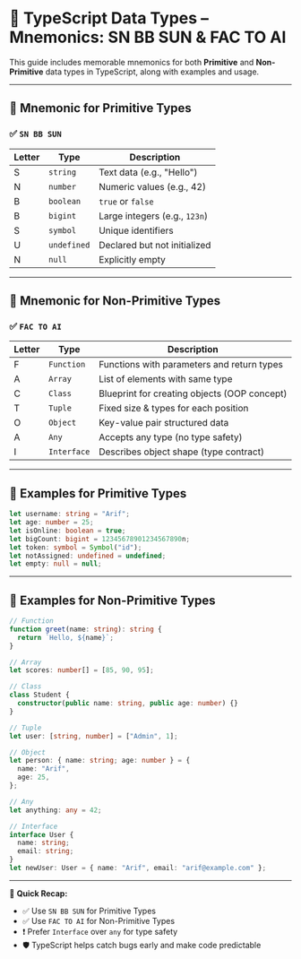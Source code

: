 # 📘 TypeScript Data Types – Mnemonics: SN BB SUN & FAC TO AI

This guide includes memorable mnemonics for both **Primitive** and **Non-Primitive** data types in TypeScript, along with examples and usage.

---

## 🧠 Mnemonic for Primitive Types

### ✅ `SN BB SUN`

| Letter | Type        | Description                     |
|--------|-------------|---------------------------------|
| S      | `string`    | Text data (e.g., "Hello")       |
| N      | `number`    | Numeric values (e.g., 42)       |
| B      | `boolean`   | `true` or `false`               |
| B      | `bigint`    | Large integers (e.g., `123n`)   |
| S      | `symbol`    | Unique identifiers              |
| U      | `undefined` | Declared but not initialized    |
| N      | `null`      | Explicitly empty                |

---

## 🧠 Mnemonic for Non-Primitive Types

### ✅ `FAC TO AI`

| Letter | Type        | Description                                     |
|--------|-------------|-------------------------------------------------|
| F      | `Function`  | Functions with parameters and return types      |
| A      | `Array`     | List of elements with same type                 |
| C      | `Class`     | Blueprint for creating objects (OOP concept)    |
| T      | `Tuple`     | Fixed size & types for each position            |
| O      | `Object`    | Key-value pair structured data                  |
| A      | `Any`       | Accepts any type (no type safety)               |
| I      | `Interface` | Describes object shape (type contract)          |

---

## 🔹 Examples for Primitive Types

```ts
let username: string = "Arif";
let age: number = 25;
let isOnline: boolean = true;
let bigCount: bigint = 12345678901234567890n;
let token: symbol = Symbol("id");
let notAssigned: undefined = undefined;
let empty: null = null;
```

---

## 🔹 Examples for Non-Primitive Types

```ts
// Function
function greet(name: string): string {
  return `Hello, ${name}`;
}

// Array
let scores: number[] = [85, 90, 95];

// Class
class Student {
  constructor(public name: string, public age: number) {}
}

// Tuple
let user: [string, number] = ["Admin", 1];

// Object
let person: { name: string; age: number } = {
  name: "Arif",
  age: 25,
};

// Any
let anything: any = 42;

// Interface
interface User {
  name: string;
  email: string;
}
let newUser: User = { name: "Arif", email: "arif@example.com" };
```

---

📌 **Quick Recap:**
- ✅ Use `SN BB SUN` for Primitive Types
- ✅ Use `FAC TO AI` for Non-Primitive Types
- ❗ Prefer `Interface` over `any` for type safety
- 🛡️ TypeScript helps catch bugs early and make code predictable